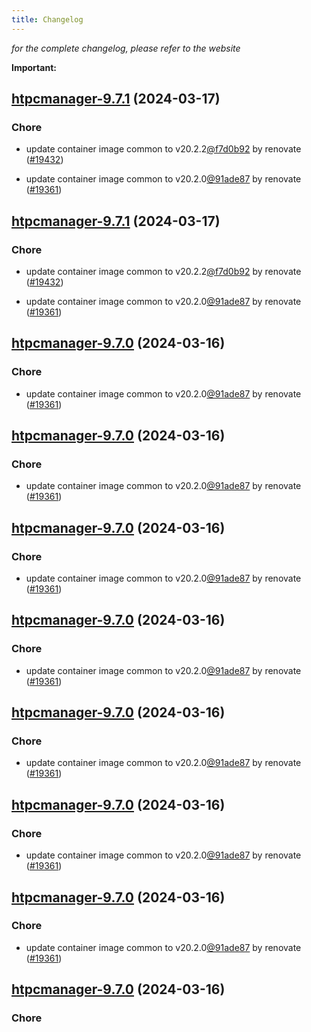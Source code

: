 ```yaml
---
title: Changelog
---
```



*for the complete changelog, please refer to the website*

**Important:**


## [htpcmanager-9.7.1](https://github.com/truecharts/charts/compare/htpcmanager-9.6.0...htpcmanager-9.7.1) (2024-03-17)

### Chore



- update container image common to v20.2.2[@f7d0b92](https://github.com/f7d0b92) by renovate ([#19432](https://github.com/truecharts/charts/issues/19432))

- update container image common to v20.2.0[@91ade87](https://github.com/91ade87) by renovate ([#19361](https://github.com/truecharts/charts/issues/19361))


## [htpcmanager-9.7.1](https://github.com/truecharts/charts/compare/htpcmanager-9.6.0...htpcmanager-9.7.1) (2024-03-17)

### Chore



- update container image common to v20.2.2[@f7d0b92](https://github.com/f7d0b92) by renovate ([#19432](https://github.com/truecharts/charts/issues/19432))

- update container image common to v20.2.0[@91ade87](https://github.com/91ade87) by renovate ([#19361](https://github.com/truecharts/charts/issues/19361))


## [htpcmanager-9.7.0](https://github.com/truecharts/charts/compare/htpcmanager-9.6.0...htpcmanager-9.7.0) (2024-03-16)

### Chore



- update container image common to v20.2.0[@91ade87](https://github.com/91ade87) by renovate ([#19361](https://github.com/truecharts/charts/issues/19361))


## [htpcmanager-9.7.0](https://github.com/truecharts/charts/compare/htpcmanager-9.6.0...htpcmanager-9.7.0) (2024-03-16)

### Chore



- update container image common to v20.2.0[@91ade87](https://github.com/91ade87) by renovate ([#19361](https://github.com/truecharts/charts/issues/19361))


## [htpcmanager-9.7.0](https://github.com/truecharts/charts/compare/htpcmanager-9.6.0...htpcmanager-9.7.0) (2024-03-16)

### Chore



- update container image common to v20.2.0[@91ade87](https://github.com/91ade87) by renovate ([#19361](https://github.com/truecharts/charts/issues/19361))


## [htpcmanager-9.7.0](https://github.com/truecharts/charts/compare/htpcmanager-9.6.0...htpcmanager-9.7.0) (2024-03-16)

### Chore



- update container image common to v20.2.0[@91ade87](https://github.com/91ade87) by renovate ([#19361](https://github.com/truecharts/charts/issues/19361))


## [htpcmanager-9.7.0](https://github.com/truecharts/charts/compare/htpcmanager-9.6.0...htpcmanager-9.7.0) (2024-03-16)

### Chore



- update container image common to v20.2.0[@91ade87](https://github.com/91ade87) by renovate ([#19361](https://github.com/truecharts/charts/issues/19361))


## [htpcmanager-9.7.0](https://github.com/truecharts/charts/compare/htpcmanager-9.6.0...htpcmanager-9.7.0) (2024-03-16)

### Chore



- update container image common to v20.2.0[@91ade87](https://github.com/91ade87) by renovate ([#19361](https://github.com/truecharts/charts/issues/19361))


## [htpcmanager-9.7.0](https://github.com/truecharts/charts/compare/htpcmanager-9.6.0...htpcmanager-9.7.0) (2024-03-16)

### Chore



- update container image common to v20.2.0[@91ade87](https://github.com/91ade87) by renovate ([#19361](https://github.com/truecharts/charts/issues/19361))


## [htpcmanager-9.7.0](https://github.com/truecharts/charts/compare/htpcmanager-9.6.0...htpcmanager-9.7.0) (2024-03-16)

### Chore

